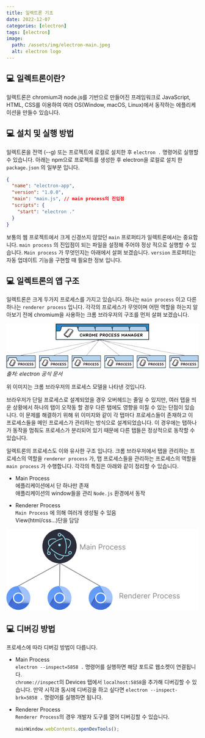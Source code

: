 ```yaml
---
title: 일렉트론 기초
date: 2022-12-07
categories: [electron]
tags: [electron]
image:
  path: /assets/img/electron-main.jpeg
  alt: electron logo
---
```


## 💻 일렉트론이란?

일렉트론은 chromium과 node.js를 기반으로 만들어진 프레임워크로 JavaScript, HTML, CSS를 이용하여 여러 OS(Window, macOS, Linux)에서 동작하는 에플리케이션을 만들수 있습니다.

## 💻 설치 및 실행 방법

일렉트론을 전역 (--g) 또는 프로젝트에 로컬로 설치한 후 `electron .` 명령어로 실행할 수 있습니다.
아래는 npm으로 프로젝트를 생성한 후 electron을 로컬로 설치 한 `package.json` 의 일부분 입니다.

```json
{
  "name": "electron-app",
  "version": "1.0.0",
  "main": "main.js", // main process의 진입점
  "scripts": {
    "start": "electron ."
  }
}
```

보통의 웹 프로젝트에서 크게 신경쓰지 않았던 `main` 프로퍼티가 일렉트론에서는 중요합니다. `main process` 의 진입점이 되는 파일을 설정해 주어야 정상 적으로 실행할 수 있습니다. `Main process` 가 무엇인지는 아래에서 살펴 보겠습니다.
`version` 프로퍼티는 자동 업데이트 기능을 구현할 때 필요한 정보 입니다.

## 💻 일렉트론의 앱 구조

일렉트론은 크게 두가지 프로세스를 가지고 있습니다. 하나는 `main process` 이고 다른 하나는 `renderer process` 입니다.
각각의 프로세스가 무엇이며 어떤 역할을 하는지 알아보기 전에 chromium을 사용하는 크롬 브라우저의 구조를 먼저 살펴 보겠습니다.

![chrome process](/assets/img/basic-electron/chrome-process.png)
_출처: electron 공식 문서_

위 이미지는 크롬 브라우저의 프로세스 모델을 나타낸 것입니다.

브라우저가 단일 프로세스로 설계되었을 경우 오버헤드는 줄일 수 있지만, 여러 탭을 띄운 상황에서 하나의 탭이 오작동 할 경우 다른 탭에도 영향을 미칠 수 있는 단점이 있습니다. 이 문제를 해결하기 위해 위 이미지와 같이 각 탭마다 프로세스들이 존재하고 이 프로세스들을 메인 프로세스가 관리하는 방식으로 설계되었습니다. 이 경우에는 탭하나가 동작을 멈춰도 프로세스가 분리되어 있기 때문에 다른 탭들은 정상적으로 동작할 수 있습니다.

일렉트론의 프로세스도 이와 유사한 구조 입니다. 크롬 브라우저에서 탭을 관리하는 프로세스의 역할을 `renderer process` 가, 탭 프로세스들을 관리하는 프로세스의 역할을 `main process` 가 수행합니다. 각각의 특징은 아래와 같이 정리할 수 있습니다.

- Main Process  
  에플리케이션에서 단 하나만 존재  
  애플리케이션의 window들을 관리
  `Node.js` 환경에서 동작

- Renderer Process  
  `Main Process` 에 의해 여러개 생성될 수 있음  
  View(html/css...)단을 담당

![electron process](/assets/img/basic-electron/electron-process.png)

## 💻 디버깅 방법

프로세스에 따라 디버깅 방법이 다릅니다.

- Main Process  
  `electron --inspect=5858 .` 명령어를 실행하면 해당 포트로 웹소켓이 연결됩니다.  
  `chrome://inspect`의 Devices 탭에서 `localhost:5858`을 추가해 디버깅할 수 있습니다.
  만약 시작과 동시에 디버깅을 하고 싶다면 `electron --inspect-brk=5858 .` 명령어를 실행하면 됩니다.
- Renderer Process  
  `Renderer Process`의 경우 개발자 도구를 열어 디버깅할 수 있습니다.

  ```js
  mainWindow.webContents.openDevTools();
  ```
